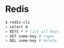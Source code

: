# Redis

```bash
$ redis-cli
> select 0
> KEYS * # list all keys
> GET some-key # regex
> DEL some-key # delete
```
